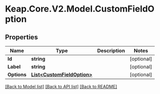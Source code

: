 # Keap.Core.V2.Model.CustomFieldOption

## Properties

Name | Type | Description | Notes
------------ | ------------- | ------------- | -------------
**Id** | **string** |  | [optional] 
**Label** | **string** |  | [optional] 
**Options** | [**List&lt;CustomFieldOption&gt;**](CustomFieldOption.md) |  | [optional] 

[[Back to Model list]](../README.md#documentation-for-models) [[Back to API list]](../README.md#documentation-for-api-endpoints) [[Back to README]](../README.md)

